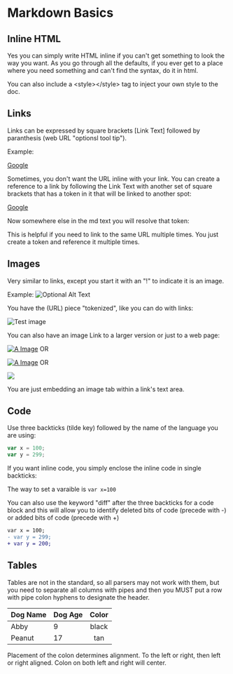 # Markdown Basics

## Inline HTML

Yes you can simply write HTML inline if you can't get something to look the way you want.  As you go through all the defaults, if you ever get to a place where you need something and can't find the syntax, do it in html.

You can also include a \<style>\</style> tag to inject your own style to the doc.

## Links
Links can be expressed by square brackets [Link Text] followed by paranthesis (web URL "optionsl tool tip"). 

Example:

[Google](http://google.com "A Link to Google")

Sometimes, you don't want the URL inline with your link.  You can create a reference to a link by following the Link Text with another set of square brackets that has a token in it that will be linked to another spot:

[Google][1]

Now somewhere else in the md text you will resolve that token:

[1]: http:google.com "A link to google"

This is helpful if you need to link to the same URL multiple times.  You just create a token and reference it multiple times.

## Images

Very similar to links, except you start it with an "!" to indicate it is an image.

Example:
![Optional Alt Text](URL_to_Image "Optional Tool Tip")

You have the (URL) piece "tokenized", like you can do with links:

![Test image][image1]

[image1]: http://unsplash.it/500

You can also have an image Link to a larger version or just to a web page:

[![A Image](http://unsplash.it/500)](http://google.com) OR

[![A Image][image1]](http://google.com) OR

[<img src="http://unsplash.it/200" />](http://google.com)

You are just embedding an image tab within a link's text area.

## Code
Use three backticks (tilde key) followed by the name of the language you are using:

```javascript
var x = 100;
var y = 299;
```

If you want inline code, you simply enclose the inline code in single backticks:

The way to set a varaible is ` var x=100 `

You can also use the keyword "diff" after the three backticks for a code block and this will allow you to identify deleted bits of code (precede with -) or added bits of code (precede with +)

```diff
var x = 100;
- var y = 299;
+ var y = 200;
```

## Tables

Tables are not in the standard, so all parsers may not work with them, but you need to separate all columns with pipes and then you MUST put a row with pipe colon hyphens to designate the header.

| Dog Name | Dog Age | Color |
|:---|:---|:----:|
| Abby | 9 | black |
| Peanut | 17 | tan|


Placement of the colon determines alignment.  To the left or right, then left or right aligned.  Colon on both left and right will center.